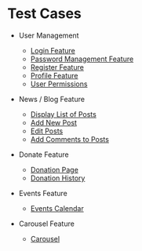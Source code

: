 # Test Cases

- User Management

  - [Login Feature](test-case-user.md#login)
  - [Password Management Feature](test-case-user.md#password)
  - [Register Feature](test-case-user.md#register)
  - [Profile Feature](test-case-user.md#profile)
  - [User Permissions](test-case-user.md#user-permissions)

- News / Blog Feature

  - [Display List of Posts](test-case-post.md#display-posts)
  - [Add New Post](test-case-post.md#add-post)
  - [Edit Posts](test-case-post.md#edit-post)
  - [Add Comments to Posts](test-case-post.md#comments)

- Donate Feature

  - [Donation Page](test-case-donations.md#donation-page)
  - [Donation History](test-case-donations.md#donation-history)

- Events Feature

  - [Events Calendar](test-case-events.md#events-page)

- Carousel Feature

  - [Carousel](test-case-events.md#home-page)
